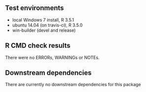 ## Test environments
* local Windows 7 install, R 3.5.1
* ubuntu 14.04 (on travis-ci), R 3.5.0
* win-builder (devel and release)

## R CMD check results
There were no ERRORs, WARNINGs or NOTEs.

## Downstream dependencies
There are currently no downstream dependencies for this package
